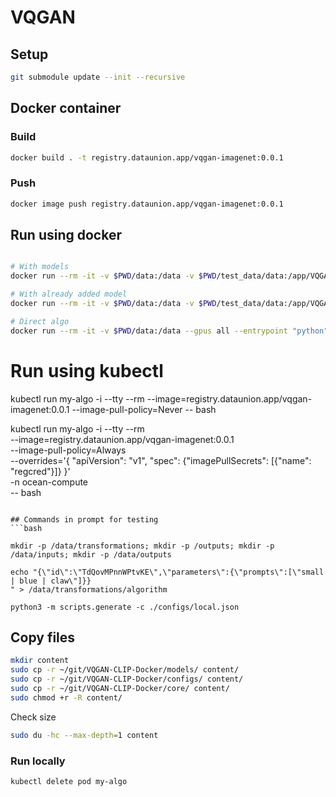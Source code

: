 # VQGAN

## Setup

```bash
git submodule update --init --recursive
```
## Docker container

### Build

```bash
docker build . -t registry.dataunion.app/vqgan-imagenet:0.0.1
```
### Push

```bash
docker image push registry.dataunion.app/vqgan-imagenet:0.0.1
```

## Run using docker

```bash

# With models
docker run --rm -it -v $PWD/data:/data -v $PWD/test_data/data:/app/VQGAN-CLIP-Docker/data -v $PWD/test_data/models:/app/VQGAN-CLIP-Docker/models -v $PWD/test_data/outputs:/app/VQGAN-CLIP-Docker/outputs --gpus all --entrypoint "bash" temp

# With already added model
docker run --rm -it -v $PWD/data:/data -v $PWD/test_data/data:/app/VQGAN-CLIP-Docker/data -v $PWD/test_data/outputs:/app/VQGAN-CLIP-Docker/outputs --gpus all --entrypoint "bash" registry.dataunion.app/vqgan-imagenet:0.0.1

# Direct algo
docker run --rm -it -v $PWD/data:/data --gpus all --entrypoint "python" registry.dataunion.app/vqgan-imagenet:0.0.1 "/app/algorithm.py"
```

# Run using kubectl
kubectl run my-algo -i --tty --rm --image=registry.dataunion.app/vqgan-imagenet:0.0.1 --image-pull-policy=Never  -- bash

kubectl run my-algo -i --tty --rm \
--image=registry.dataunion.app/vqgan-imagenet:0.0.1 \
--image-pull-policy=Always \
--overrides='{ "apiVersion": "v1", "spec": {"imagePullSecrets": [{"name": "regcred"}]} }' \
-n ocean-compute \
-- bash
```

## Commands in prompt for testing
```bash

mkdir -p /data/transformations; mkdir -p /outputs; mkdir -p /data/inputs; mkdir -p /data/outputs

echo "{\"id\":\"TdQovMPnnWPtvKE\",\"parameters\":{\"prompts\":[\"small | blue | claw\"]}}
" > /data/transformations/algorithm

python3 -m scripts.generate -c ./configs/local.json
```

## Copy files
```bash
mkdir content
sudo cp -r ~/git/VQGAN-CLIP-Docker/models/ content/
sudo cp -r ~/git/VQGAN-CLIP-Docker/configs/ content/
sudo cp -r ~/git/VQGAN-CLIP-Docker/core/ content/
sudo chmod +r -R content/
```

Check size

```bash
sudo du -hc --max-depth=1 content
```

### Run locally

```bash
kubectl delete pod my-algo
```
